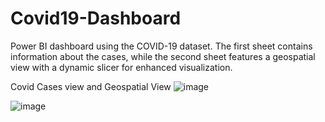 # Covid19-Dashboard
Power BI dashboard using the COVID-19 dataset. The first sheet contains information about the cases, while the second sheet features a geospatial view with a dynamic slicer for enhanced visualization.

Covid Cases view and Geospatial View
![image](https://github.com/pk8110150/Covid19-Dashboard/assets/106261681/20423e5b-d371-49dc-9bdf-f5543d90b682)<br/>

![image](https://github.com/pk8110150/Covid19-Dashboard/assets/106261681/0e089a77-3040-4db0-9f96-22fedf64ec00)



